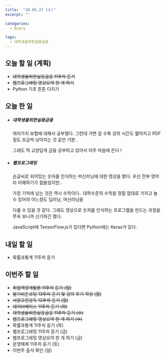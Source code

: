```yaml
---
title:  "20.05.27 (수)"
excerpt: ""

categories:
  - Diary

tags:
  - 대학생을위한실용금융
---
```


## 오늘 할 일 (계획)

- ~~대학생을위한실용금융 11주차 듣기~~
- ~~웹프로그래밍 영상요약 한 개 하기~~
- Python 기초 튼튼 다지기


## 오늘 한 일

- ##### 대학생을위한실용금융

  여러가지 보험에 대해서 공부했다. 그런데 가면 갈 수록 강의 시간도 짧아지고 PDF 질도 조금씩 낮아지는 것 같은 기분..

  그래도 딱 교양답게 금융 공부하고 있어서 아주 마음에 든다 !

- ##### 웹프로그래밍

  손글씨로 되어있는 숫자를 인식하는 머신러닝에 대한 영상을 봤다. 우선 전부 영어라 이해하기가 힘들었지만..

  가장 기억에 남는 것은 역시 수학이다.. 대학수준의 수학을 정말 맘대로 가지고 놀 수 있어야 어느정도 딥러닝, 머신러닝을

  다룰 수 있을 것 같다. 그래도 영상으로 숫자를 인식하는 프로그램을 만드는 과정을 쭈욱 보니까 신기하긴 했다.

  JavaScript에 TensorFlow.js가 있다면 Python에는 Keras가 있다.

## 내일 할 일

- 확률과통계 11주차 듣기

## 이번주 할 일

- ~~취업역량개발론 11주차 듣기 (월)~~
- ~~알기쉬운코딩 13주차 듣기 및 강의 후기 작성 (월)~~
- ~~서양고전강독 12주차 듣기 (월)~~
- ~~데이터베이스 11주차 듣기 (화)~~
- ~~대학생을위한실용금융 11주차 듣기 (수)~~
- ~~웹프로그래밍 영상요약 한 개 하기 (수)~~
- 확률과통계 11주차 듣기 (목)
- 웹프로그래밍 11주차 듣기 (금)
- 웹프로그래밍 영상요약 한 개 하기 (금)
- 운영체제 11주차 듣기 (토)
- 이번주 출석 확인 (일)
